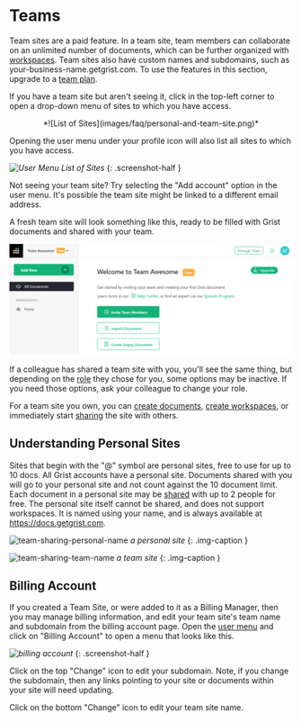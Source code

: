 Teams
=========

Team sites are a paid feature. In a team site, team members can collaborate on an unlimited number of documents, which can be further organized with [workspaces](workspaces.md). Team sites also have custom names and subdomains, such as your-business-name.getgrist.com. To use the features in this section, upgrade to a [team plan](https://www.getgrist.com/pricing).

If you have a team site but aren't seeing it, click in the top-left corner to open a drop-down menu of sites to which you have access.

<center>
*![List of Sites](images/faq/personal-and-team-site.png)*
</center>

Opening the user menu under your profile icon will also list all sites to which you have access.

*![User Menu List of Sites](images/team-sharing/team-sharing-pick-site.png)*
{: .screenshot-half }

Not seeing your team site?  Try selecting the "Add account" option in the user menu. It's possible the team site might be linked to a different email address.

A fresh team site will look something like this, ready to be filled with
Grist documents and shared with your team.

![team-sharing-team-site](images/team-sharing/team-sharing-team-site.png)

If a colleague has shared a team site with you, you'll see the same thing,
but depending on the [role](team-sharing.md#Roles) they chose for you, some options may be inactive.  If you need those options,
ask your colleague to change your role.

For a team site you own,
you can [create documents](creating-doc.md), [create workspaces](workspaces.md),
or immediately start [sharing](team-sharing.md) the site with others.

Understanding Personal Sites
-------------------------------
Sites that begin with the "@" symbol are personal sites, free to use for up to 10 docs. All Grist accounts have a personal site. Documents shared with you will go to your personal site and not count against the 10 document limit. Each document in a personal site may be [shared](sharing.md) with up to 2 people for free. The personal site itself cannot be shared, and does not support workspaces. It is named using your name, and is always available at https://docs.getgrist.com.

![team-sharing-personal-name](images/team-sharing/team-sharing-personal-name.png)
*a personal site*
{: .img-caption }

![team-sharing-team-name](images/team-sharing/team-sharing-team-name.png)
*a team site*
{: .img-caption }

Billing Account
-------------------------------

If you created a Team Site, or were added to it as a Billing Manager, then you may manage billing information, and edit your team site's team name and subdomain from the billing account page. Open the [user menu](glossary.md#user-menu) and click on "Billing Account" to open a menu that looks like this. 

<span class="screenshot-large">*![billing account](images/billing-page.png)*</span>
{: .screenshot-half }

Click on the top "Change" icon to edit your subdomain. Note, if you change the subdomain, then any links pointing to your site or documents within your site will need updating.

Click on the bottom "Change" icon to edit your team site name.
